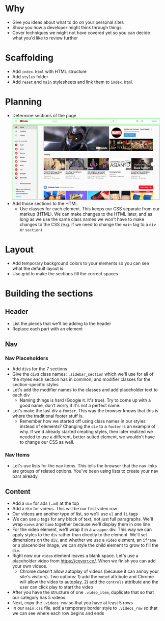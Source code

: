 # Why
* Give you ideas about what to do on your personal sites
* Show you how a developer might think through things
* Cover techniques we might not have covered yet so you can decide what you'd like to review further

# Scaffolding
* Add `index.html` with HTML structure
* Add `styles` folder
* Add `reset` and `main` stylesheets and link them to `index.html`

# Planning
* Determine sections of the page
![Youtube layout](youtube_layout.png)
* Add those sections to the HTML
  * Use classes for each element. This keeps our CSS separate from our markup (HTML). We can make changes to the HTML later, and as long as we use the same class names we won't have to make changes to the CSS (e.g. if we need to change the `main` tag to a `div` or `section`)

# Layout
* Add temporary background colors to your elements so you can see what the default layout is
* Use grid to make the sections fill the correct spaces

# Building the sections

## Header
* List the pieces that we'll be adding to the header
* Replace each part with an element

## Nav

### Nav Placeholders

* Add `div`s for the 7 sections
* Give the `div`s class names: `.sidebar_section` which we'll use for all of the styles each section has in common, and modifier classes for the section-specific styles
* Let's add the modifier names to the classes and add placeholder text to each div
  * Naming things is hard (Google it. It's true). Try to come up with a good name, don't worry if it's not a perfect name.
* Let's make the last div a `footer`. This way the browser knows that this is where the traditional footer stuff is.
  * Remember how we started off using class names in our styles instead of elements? Changing the `div` to a `footer` is an example of why. If we'd already started creating styles, then later realized we needed to use a different, better-suited element, we wouldn't have to change our CSS as well.

### Nav Items
* Let's use lists for the nav items. This tells the browser that the nav links are groups of related options. You've been using lists to create your nav bars already.

## Content
* Add a `div` for ads (`.ad`) at the top
* Add a `div` for videos. This will be our first video row
* Our videos are another type of list, so we'll use `ul` and `li` tags
* We can use `p` tags for any block of text, not just full paragraphs. We'll wrap `views` and `time` together because we'll display them in one line
* For the video element, we'll wrap it in a `wrapper` div. This way we can apply styles to the `div` rather than directly to the element. We'll set dimensions on the `div`, and whether we use a `video` element, an `iframe` or a placeholder image, we can style the child element to grow to fill the `div`.
* Right now our `video` element leaves a blank space. Let's use a placeholder video from https://coverr.co/. When we finish you can add your own videos.
  * Chrome doesn't allow autoplay of videos (because it can annoy your site's visitors). Two options: 1) add the `muted` attribute and Chrome will allow the video to autoplay, 2) add the `controls` attribute and the user can click play to start the video
* After you have the structure of one `.video_item`, duplicate that so that our category has 5 videos.
* Next, copy the `.videos_row` so that you have at least 5 rows
* In our `main.css` file, add a temporary border style to `.videos_row` so that we can see where each row begins and ends
